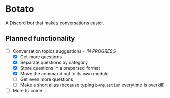 # Botato 

A Discord bot that makes conversations easier.

## Planned functionality

- [ ] Conversation topics suggestions - *IN PROGRESS*
  - [x] Get more questions
  - [x] Separate questions by category
  - [x] Store questions in a preparsed format
  - [x] Move the command out to its own module
  - [ ] Get even more questions
  - [ ] Make a short alias (because typing `b@@question` everytime is overkill)
- [ ] More to come...